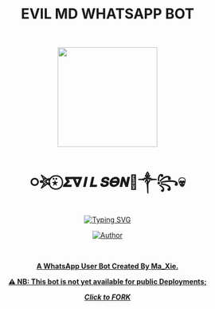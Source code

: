 <div align="center">
<h1><b>EVIL MD WHATSAPP BOT</b></h1><br>
 <div align="center">
<p align="center"><img src=["(https://telegra.ph/file/f2a5f112d6196ae567ee3.jpg)"] width="200" style="margin-left: auto;margin-right: auto;display: block;">
</p>
<h1 align="center">᳃𖤇⍣⃝ 𝞢𝝯𝞘𝙇 𝙎𝞗𝞜👿༒꧂💀</h1>
</p>
<a href="https://git.io/typing-svg"><img src="https://readme-typing-svg.demolab.com?font=Ribeye&size=50&pause=1000&color=F710B1&center=true&width=910&height=100&lines=I+Am+EVIL-MD;MULTI+DEVICE+WHATSAPP+BOT;CREATED+AND+SERVICED+BY...;MA_XIE;Built+for+Infinity+links;COMING+SOON;HAIL+MA_XIE+😤." alt="Typing SVG" /></a>
<p align="center"><a href="https://github.com/M-axie"><img title="Author" src="https://img.shields.io/badge/OWNER-MA_XIE-red.svg?color=54aeff&style=for-the-badge&logo=github" /></p><br>


**A WhatsApp User Bot Created By Ma_Xie.**

**⚠️ NB: This bot is not yet available for public Deployments;**

 ***Click to [FORK](https://github.com/M-axie/Evil-md/fork)***



